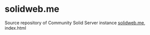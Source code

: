 # solidweb.me
Source repository of Community Solid Server instance [solidweb.me](https://solidweb.me), index.html
